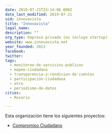 ```yaml
---
date: 2019-07-21T23:14:06.000Z
date_last_modified: 2019-07-21
uid: innovavista
title: "Innovavista"
legal_name: 
description: ""
org_type: Empresa privada (no incluye startup)
website: www.innovavista.net
year_founded: 2013
facebook: 
twitter: 
tags:
  - monitoreo-de-servicios-publicos
  - mapeo-ciudadano
  - transparencia-y-rendicion-de-cuentas
  - participación-ciudadana
  - otro
  - periodismo-de-datos
cities: 
  - Rosario

---
```


Esta organización tiene los siguientes proyectos:

- [Compromiso Ciudadano](/proyectos/compromiso-ciudadano)
